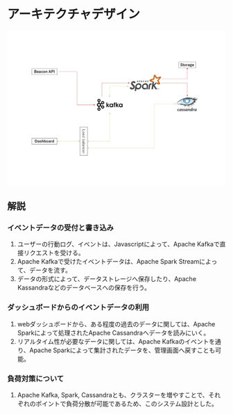 # アーキテクチャデザイン
![Architecture design](./architecture.jpg)

## 解説

### イベントデータの受付と書き込み

1. ユーザーの行動ログ、イベントは、Javascriptによって、Apache Kafkaで直接リクエストを受ける。
2. Apache Kafkaで受けたイベントデータは、Apache Spark Streamによって、データを流す。
3. データの形式によって、データストレージへ保存したり、Apache Kassandraなどのデータベースへの保存を行う。

### ダッシュボードからのイベントデータの利用

1. webダッシュボードから、ある程度の過去のデータに関しては、Apache Sparkによって処理されたApache Cassandraへデータを読みにいく。
2. リアルタイム性が必要なデータに関しては、Apache Kafkaのイベントを通り、Apache Sparkによって集計されたデータを、管理画面へ戻すことも可能。

### 負荷対策について

1. Apache Kafka, Spark, Cassandraとも、クラスターを増やすことで、それぞれのポイントで負荷分散が可能であるため、このシステム設計とした。
